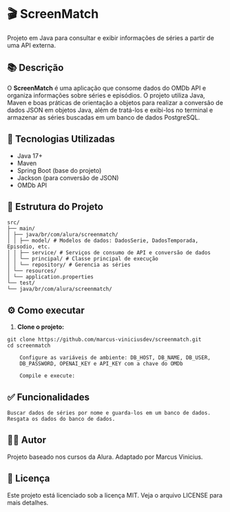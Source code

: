 # 🎬 ScreenMatch

Projeto em Java para consultar e exibir informações de séries a partir de uma API externa.

## 📚 Descrição

O **ScreenMatch** é uma aplicação que consome dados do OMDb API e organiza informações sobre séries e episódios. O projeto utiliza Java, Maven e boas práticas de orientação a objetos para realizar a conversão de dados JSON em objetos Java, além de tratá-los e exibi-los no terminal e armazenar as séries buscadas em um banco de dados PostgreSQL.

## 🚀 Tecnologias Utilizadas

- Java 17+
- Maven
- Spring Boot (base do projeto)
- Jackson (para conversão de JSON)
- OMDb API

## 🧱 Estrutura do Projeto

```
src/
├── main/
│ ├── java/br/com/alura/screenmatch/
│ │ ├── model/ # Modelos de dados: DadosSerie, DadosTemporada, Episodio, etc.
│ │ ├── service/ # Serviços de consumo de API e conversão de dados
│ │ └── principal/ # Classe principal de execução
│ │ └── repository/ # Gerencia as séries
│ └── resources/
│ └── application.properties
└── test/
└── java/br/com/alura/screenmatch/
```

## ⚙️ Como executar

1. **Clone o projeto:**

```
git clone https://github.com/marcus-viniciusdev/screenmatch.git
cd screenmatch

    Configure as variáveis de ambiente: DB_HOST, DB_NAME, DB_USER,
    DB_PASSWORD, OPENAI_KEY e API_KEY com a chave do OMDb

    Compile e execute:
```

## ✅ Funcionalidades

    Buscar dados de séries por nome e guarda-los em um banco de dados.
    Resgata os dados do banco de dados.

## 👨‍💻 Autor

Projeto baseado nos cursos da Alura. Adaptado por Marcus Vinicius.

## 📄 Licença

Este projeto está licenciado sob a licença MIT. Veja o arquivo LICENSE para mais detalhes.
